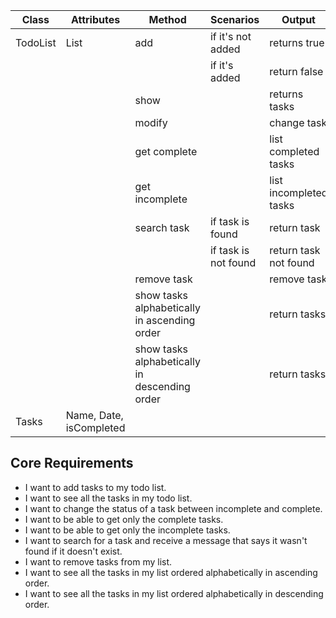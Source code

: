 | Class    | Attributes              | Method                                        | Scenarios            | Output                 |
|----------|-------------------------|-----------------------------------------------|----------------------|------------------------|
| TodoList | List<Task>              | add                                           | if it's not added    | returns true           |
|          |                         |                                               | if it's added        | return false           |
|          |                         | show                                          |                      | returns tasks          |
|          |                         | modify                                        |                      | change task            |
|          |                         | get complete                                  |                      | list completed tasks   |
|          |                         | get incomplete                                |                      | list incompleted tasks |
|          |                         | search task                                   | if task is found     | return task            |
|          |                         |                                               | if task is not found | return task not found  |
|          |                         | remove task                                   |                      | remove task            |
|          |                         | show tasks alphabetically in ascending order  |                      | return tasks           |
|          |                         | show tasks alphabetically in descending order |                      | return tasks           |
| Tasks    | Name, Date, isCompleted |                                               |                      |                        |

## Core Requirements


- I want to add tasks to my todo list.
- I want to see all the tasks in my todo list.
- I want to change the status of a task between incomplete and complete.
- I want to be able to get only the complete tasks.
- I want to be able to get only the incomplete tasks.
- I want to search for a task and receive a message that says it wasn't found if it doesn't exist.
- I want to remove tasks from my list.
- I want to see all the tasks in my list ordered alphabetically in ascending order.
- I want to see all the tasks in my list ordered alphabetically in descending order.